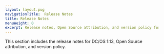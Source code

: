 ```yaml
---
layout: layout.pug
navigationTitle:  Release Notes
title: Release Notes
menuWeight: 0
excerpt: Release notes, Open Source attribution, and version policy for DC/OS 1.13
---
```


This section includes the release notes for DC/OS 1.13, Open Source attribution, and version policy.
